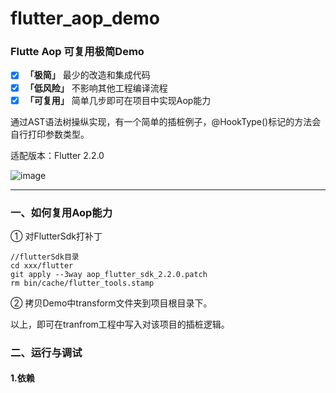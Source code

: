 # flutter_aop_demo

### Flutte Aop 可复用极简Demo 

- [x] **「极简」** 最少的改造和集成代码
- [x] **「低风险」** 不影响其他工程编译流程
- [x] **「可复用」** 简单几步即可在项目中实现Aop能力

通过AST语法树操纵实现，有一个简单的插桩例子，@HookType()标记的方法会自行打印参数类型。

适配版本：Flutter 2.2.0

![image](https://user-images.githubusercontent.com/40731589/144044938-57425bf3-991d-4a22-9b29-467f7f09c89f.png)

-----------
### 一、如何复用Aop能力
① 对FlutterSdk打补丁
```
//flutterSdk目录
cd xxx/flutter
git apply --3way aop_flutter_sdk_2.2.0.patch
rm bin/cache/flutter_tools.stamp 
```
② 拷贝Demo中transform文件夹到项目根目录下。

以上，即可在tranfrom工程中写入对该项目的插桩逻辑。

### 二、运行与调试
#### 1.依赖

